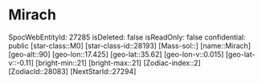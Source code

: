 ﻿---
location: [35.62,17.425,90]
type: Station
tags:
- astro/Star

---

# Mirach

SpocWebEntityId: 27285
isDeleted: false
isReadOnly: false
confidential: public
[star-class::M0]
[star-class-id::28193]
[Mass-sol::]
[name::Mirach]
[geo-alt::90]
[geo-lon::17.425]
[geo-lat::35.62]
[geo-lon-v::0.015]
[geo-lat-v::-0.11]
[bright-min::21]
[bright-max::21]
[Zodiac-index::2]
[ZodiacId::28083]
[NextStarId::27294]

